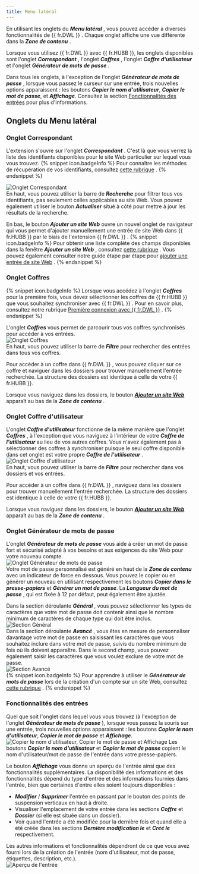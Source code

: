 ```yaml
---
title: Menu latéral
---
```

En utilisant les onglets du ***Menu latéral*** , vous pouvez accéder à diverses fonctionnalités de {{ fr.DWL }} . Chaque onglet affiche une vue différente dans la ***Zone de contenu*** .  

Lorsque vous utilisez {{ fr.DWL }} avec {{ fr.HUBB }}, les onglets disponibles sont l'onglet ***Correspondant*** , l'onglet ***Coffres*** , l'onglet ***Coffre d'utilisateur*** et l'onglet ***Générateur de mots de passe*** .  

Dans tous les onglets, à l'exception de l'onglet ***Générateur de mots de passe*** , lorsque vous passez le curseur sur une entrée, trois nouvelles options apparaissent : les boutons ***Copier le nom d'utilisateur***, ***Copier le mot de passe***, et ***Affichage***. Consultez la section [Fonctionnalités des entrées](#fonctionnalités-des-entrées) pour plus d'informations. 

## Onglets du Menu latéral

### Onglet Correspondant 

L'extension s'ouvre sur l'onglet ***Correspondant*** . C'est là que vous verrez la liste des identifiants disponibles pour le site Web particulier sur lequel vous vous trouvez. 
{% snippet icon.badgeInfo %} 
Pour connaître les méthodes de récupération de vos identifiants, consultez [cette rubrique](/fr/hub/dwl/using-devolutions-web-login/using-dwl-with-hub-business/retrieve-credentials-hub-business/) . 
{% endsnippet %}
 
![Onglet Correspondant](https://webdevolutions.azureedge.net/docs/fr/hub/Hub2074.png)  
En haut, vous pouvez utiliser la barre de ***Recherche*** pour filtrer tous vos identifiants, pas seulement celles applicables au site Web. Vous pouvez également utiliser le bouton ***Actualiser*** situé à côté pour mettre à jour les résultats de la recherche.  

En bas, le bouton ***Ajouter un site Web*** ouvre un nouvel onglet de navigateur qui vous permet d'ajouter manuellement une entrée de site Web dans {{ fr.HUBB }} par le biais de l'extension {{ fr.DWL }} . 
{% snippet icon.badgeInfo %} 
Pour obtenir une liste complète des champs disponibles dans la fenêtre ***Ajouter un site Web*** , consultez [cette rubrique](/fr/hub/dwl/devolutions-web-login-user-interface/dwl-user-interface-hub-business/side-menu/add-website/) . Vous pouvez également consulter notre guide étape par étape pour [ajouter une entrée de site Web](/fr/hub/dwl/using-devolutions-web-login/using-dwl-with-hub-business/add-entry-hub-business-dwl/) . 
{% endsnippet %}
 
### Onglet Coffres 

{% snippet icon.badgeInfo %} 
Lorsque vous accédez à l'onglet ***Coffres*** pour la première fois, vous devez sélectionner les coffres de {{ fr.HUBB }} que vous souhaitez synchroniser avec {{ fr.DWL }} . Pour en savoir plus, consultez notre rubrique [Première connexion avec {{ fr.DWL }}](/fr/hub/dwl/first-login-devolutions-web-login/hub-business/) . 
{% endsnippet %}
 
L'onglet ***Coffres*** vous permet de parcourir tous vos coffres synchronisés pour accéder à vos entrées.  
![Onglet Coffres](https://webdevolutions.azureedge.net/docs/fr/hub/Hub2075.png)  
En haut, vous pouvez utiliser la barre de ***Filtre*** pour rechercher des entrées dans tous vos coffres.  

Pour accéder à un coffre dans {{ fr.DWL }} , vous pouvez cliquer sur ce coffre et naviguer dans les dossiers pour trouver manuellement l'entrée recherchée. La structure des dossiers est identique à celle de votre {{ fr.HUBB }}.  

Lorsque vous naviguez dans les dossiers, le bouton [***Ajouter un site Web***](/fr/hub/dwl/devolutions-web-login-user-interface/dwl-user-interface-hub-business/side-menu/add-website/) apparaît au bas de la ***Zone de contenu*** .  

### Onglet Coffre d'utilisateur 

L'onglet ***Coffre d'utilisateur*** fonctionne de la même manière que l'onglet ***Coffres*** , à l'exception que vous naviguez à l'intérieur de votre ***Coffre de l'utilisateur*** au lieu de vos autres coffres. Vous n'avez également pas à sélectionner des coffres à synchroniser puisque le seul coffre disponible dans cet onglet est votre propre ***Coffre de l'utilisateur*** .  
![Onglet Coffre d'utilisateur](https://webdevolutions.azureedge.net/docs/fr/hub/Hub2076.png)  
En haut, vous pouvez utiliser la barre de ***Filtre*** pour rechercher dans vos dossiers et vos entrées.  

Pour accéder à un coffre dans {{ fr.DWL }} , naviguez dans les dossiers pour trouver manuellement l'entrée recherchée. La structure des dossiers est identique à celle de votre {{ fr.HUBB }}.  

Lorsque vous naviguez dans les dossiers, le bouton [***Ajouter un site Web***](/fr/hub/dwl/devolutions-web-login-user-interface/dwl-user-interface-hub-business/side-menu/add-website/) apparaît au bas de la ***Zone de contenu*** .  

### Onglet Générateur de mots de passe 

L'onglet ***Générateur de mots de passe*** vous aide à créer un mot de passe fort et sécurisé adapté à vos besoins et aux exigences du site Web pour votre nouveau compte.  
![Onglet Générateur de mots de passe](https://webdevolutions.azureedge.net/docs/fr/hub/Hub2077.png)  
Votre mot de passe personnalisé est généré en haut de la ***Zone de contenu*** avec un indicateur de force en dessous. Vous pouvez le copier ou en générer un nouveau en utilisant respectivement les boutons ***Copier dans le presse-papiers*** et ***Générer un mot de passe***. La ***Longueur du mot de passe*** , qui est fixée à 12 par défaut, peut également être ajustée.  

Dans la section déroulante ***Général*** , vous pouvez sélectionner les types de caractères que votre mot de passe doit contenir ainsi que le nombre minimum de caractères de chaque type qui doit être inclus.  
![Section Général](https://webdevolutions.azureedge.net/docs/fr/hub/Hub2078.png)  
Dans la section déroulante ***Avancé*** , vous êtes en mesure de personnaliser davantage votre mot de passe en saisissant les caractères que vous souhaitez inclure dans votre mot de passe, suivis du nombre minimum de fois où ils doivent apparaître. Dans le second champ, vous pouvez également saisir les caractères que vous voulez exclure de votre mot de passe.  
![Section Avancé](https://webdevolutions.azureedge.net/docs/fr/hub/Hub2079.png)  
{% snippet icon.badgeInfo %} 
Pour apprendre à utiliser le ***Générateur de mots de passe*** lors de la création d'un compte sur un site Web, consultez [cette rubrique](/fr/hub/dwl/using-devolutions-web-login/using-dwl-with-hub-business/create-account-website-hub-business/) . 
{% endsnippet %}
 
### Fonctionnalités des entrées 

Quel que soit l'onglet dans lequel vous vous trouvez (à l'exception de l'onglet ***Générateur de mots de passe*** ), lorsque vous passez la souris sur une entrée, trois nouvelles options apparaissent : les boutons ***Copier le nom d'utilisateur***, ***Copier le mot de passe*** et ***Affichage***.  
![Copier le nom d'utilisateur, Copier le mot de passe et Affichage](https://webdevolutions.azureedge.net/docs/fr/hub/Hub2080.png) 
Les boutons ***Copier le nom d'utilisateur*** et ***Copier le mot de passe*** copient le nom d'utilisateur/mot de passe de l'entrée dans votre presse-papiers.  

Le bouton ***Affichage*** vous donne un aperçu de l'entrée ainsi que des fonctionnalités supplémentaires. La disponibilité des informations et des fonctionnalités dépend du type d'entrée et des informations fournies dans l'entrée, bien que certaines d'entre elles soient toujours disponibles :  

* ***Modifier*** / ***Supprimer*** l'entrée en passant par le bouton des points de suspension verticaux en haut à droite. 
* Visualiser l'emplacement de votre entrée dans les sections ***Coffre*** et ***Dossier*** (si elle est située dans un dossier). 
* Voir quand l'entrée a été modifiée pour la dernière fois et quand elle a été créée dans les sections ***Dernière modification le*** et ***Créé le*** respectivement.  

Les autres informations et fonctionnalités dépendront de ce que vous avez fourni lors de la création de l'entrée (nom d'utilisateur, mot de passe, étiquettes, description, etc.).  
![Aperçu de l'entrée](https://webdevolutions.azureedge.net/docs/fr/hub/Hub2081.png)  



